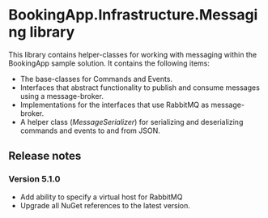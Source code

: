 # BookingApp.Infrastructure.Messaging library
This library contains helper-classes for working with messaging within the BookingApp sample solution. It contains the following items:

- The base-classes for Commands and Events.
- Interfaces that abstract functionality to publish and consume messages using a message-broker. 
- Implementations for the interfaces that use RabbitMQ as message-broker.
- A helper class (_MessageSerializer_) for serializing and deserializing commands and events to and from JSON.

## Release notes

### Version 5.1.0
- Add ability to specify a virtual host for RabbitMQ
- Upgrade all NuGet references to the latest version.